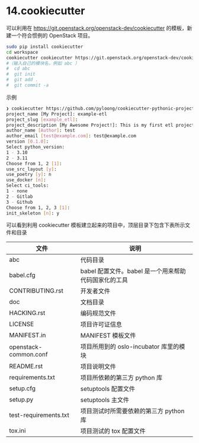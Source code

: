 # 14.cookiecutter

可以利用在 https://git.openstack.org/openstack-dev/cookiecutter 的模板，新建一个符合惯例的 OpenStack 项目。

```sh
sudo pip install cookiecutter
cd workspace
cookiecutter cookiecutter https://git.openstack.org/openstack-dev/cookiecutter
#（输入自己的模块名，例如 abc ）
#  cd abc
#  git init
#  git add .
#  git commit -a
```

示例

```sh
❯ cookiecutter https://github.com/pyloong/cookiecutter-pythonic-project
project_name [My Project]: example-etl
project_slug [example_etl]:
project_description [My Awesome Project!]: This is my first etl project.
author_name [Author]: test
author_email [test@example.com]: test@example.com
version [0.1.0]:
Select python_version:
1 - 3.10
2 - 3.11
Choose from 1, 2 [1]:
use_src_layout [y]:
use_poetry [y]: n
use_docker [n]:
Select ci_tools:
1 - none
2 - Gitlab
3 - Github
Choose from 1, 2, 3 [1]:
init_skeleton [n]: y
```

可以看到利用 cookiecutter 模板建立起来的项目中，顶层目录下包含下表所示文件和目录

| 文件                  | 说明                                                 |
| --------------------- | ---------------------------------------------------- |
| abc                   | 代码目录                                             |
| babel.cfg             | babel 配置文件。babel 是一个用来帮助代码国家化的工具 |
| CONTRIBUTING.rst      | 开发者文件                                           |
| doc                   | 文档目录                                             |
| HACKING.rst           | 编码规范文件                                         |
| LICENSE               | 项目许可证信息                                       |
| MANIFEST.in           | MANIFEST 模板文件                                    |
| openstack-common.conf | 项目所用到的 oslo-incubator 库里的模块               |
| README.rst            | 项目说明文件                                         |
| requirements.txt      | 项目所依赖的第三方 python 库                         |
| setup.cfg             | setuptools 配置文件                                  |
| setup.py              | setuptools 主文件                                    |
| test-requirements.txt | 项目测试时所需要依赖的第三方 python 库               |
| tox.ini               | 项目测试的 tox 配置文件                              |
